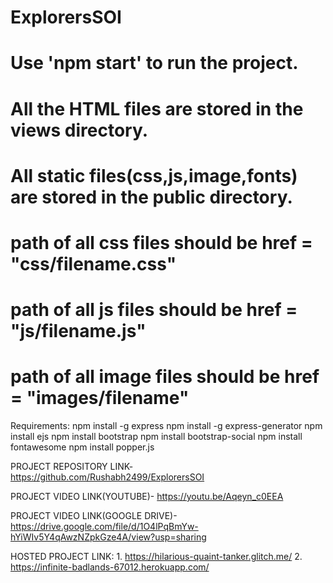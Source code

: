 # ExplorersSOI
# Use 'npm start' to run the project.
# All the HTML files are stored in the views directory.
# All static files(css,js,image,fonts) are stored in the public directory.
# path of all css files should be href = "css/filename.css"
# path of all js files should be href = "js/filename.js"
# path of all image files should be href = "images/filename"

Requirements:
  npm install -g express
  npm install -g express-generator
  npm install ejs
  npm install bootstrap
  npm install bootstrap-social
  npm install fontawesome
  npm install popper.js

PROJECT REPOSITORY LINK- https://github.com/Rushabh2499/ExplorersSOI

PROJECT VIDEO LINK(YOUTUBE)- https://youtu.be/Aqeyn_c0EEA

PROJECT VIDEO LINK(GOOGLE DRIVE)- https://drive.google.com/file/d/1O4lPqBmYw-hYiWIv5Y4qAwzNZpkGze4A/view?usp=sharing

HOSTED PROJECT LINK: 
    1. https://hilarious-quaint-tanker.glitch.me/
    2. https://infinite-badlands-67012.herokuapp.com/
    
